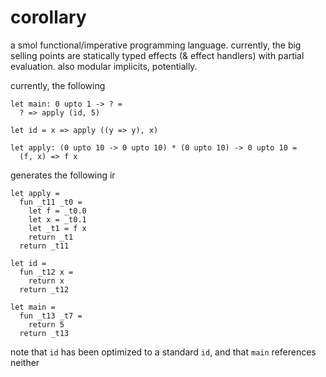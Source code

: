 # corollary

a smol functional/imperative programming language. currently, the big selling
points are statically typed effects (& effect handlers) with partial evaluation.
also modular implicits, potentially.

currently, the following

    let main: 0 upto 1 -> ? =
      ? => apply (id, 5)

    let id = x => apply ((y => y), x)

    let apply: (0 upto 10 -> 0 upto 10) * (0 upto 10) -> 0 upto 10 =
      (f, x) => f x

generates the following ir

    let apply =
      fun _t11 _t0 =
        let f = _t0.0
        let x = _t0.1
        let _t1 = f x
        return _t1
      return _t11

    let id =
      fun _t12 x =
        return x
      return _t12

    let main =
      fun _t13 _t7 =
        return 5
      return _t13

note that `id` has been optimized to a standard `id`, and that `main` references
neither
